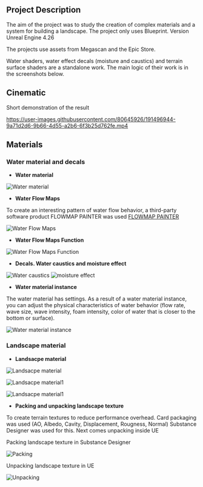 
## Project Description

The aim of the project was to study the creation of complex materials and a system for building a landscape. The project only uses Blueprint. Version Unreal Engine 4.26

The projects use assets from Megascan and the Epic Store.

Water shaders, water effect decals (moisture and caustics) and terrain surface shaders are a standalone work.
The main logic of their work is in the screenshots below.

## Cinematic 

Short demonstration of the result

https://user-images.githubusercontent.com/80645926/191496944-9a71d2d6-9b66-4d55-a2b6-6f3b25d762fe.mp4

## Materials

### Water material and decals

 - **Water material**

![Water material](https://github.com/Kirill-Geskin/IMG/blob/main/2022-09-20.png)

 - **Water Flow Maps**
 
To create an interesting pattern of water flow behavior, a third-party software product FLOWMAP PAINTER was used
[FLOWMAP PAINTER](https://teckartist.com/?page_id=107)
 
![Water Flow Maps](https://github.com/Kirill-Geskin/IMG/blob/main/2022-09-20%20(3).png)

 - **Water Flow Maps Function**

![Water Flow Maps Function](https://github.com/Kirill-Geskin/IMG/blob/main/2022-09-20%20(2).png)

 - **Decals. Water caustics and moisture effect**
 
 ![Water caustics](https://github.com/Kirill-Geskin/IMG/blob/main/2022-09-20%20(5).png)
 ![moisture effect](https://github.com/Kirill-Geskin/IMG/blob/main/2022-09-20%20(4).png)

 - **Water material instance**
 
The water material has settings.
As a result of a water material instance, you can adjust the physical characteristics of water behavior (flow rate, wave size, wave intensity, foam intensity, color of water that is closer to the bottom or surface).
 
 ![Water material instance](https://github.com/Kirill-Geskin/IMG/blob/main/2022-09-21.png)


### Landscape material

 - **Landsacpe material**
 
 ![Landsacpe material](https://github.com/Kirill-Geskin/IMG/blob/main/2022-09-20%20(6).png)

 ![Landsacpe material1](https://github.com/Kirill-Geskin/IMG/blob/main/2022-09-20%20(7).png)
 
 ![Landsacpe material1](https://github.com/Kirill-Geskin/IMG/blob/main/2022-09-20%20(10).png)

 - **Packing and unpacking landscape texture**

To create terrain textures to reduce performance overhead. Card packaging was used (AO, Albedo, Cavity, Displacement, Rougness, Normal) Substance Designer was used for this. Next comes unpacking inside UE

Packing landscape texture in Substance Designer

 ![Packing](https://github.com/Kirill-Geskin/IMG/blob/main/2022-09-20%20(9).png)

Unpacking landscape texture in UE

 ![Unpacking](https://github.com/Kirill-Geskin/IMG/blob/main/2022-09-20%20(8).png)
